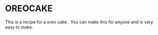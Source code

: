 # OREOCAKE
This is a recipe for a oreo cake . You can make this for anyone and is
very easy to make.
